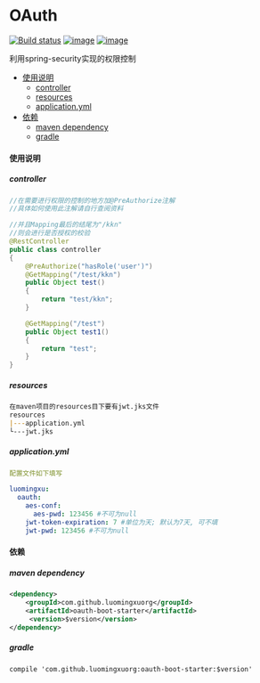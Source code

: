 OAuth
=

[![Build status](https://ci.appveyor.com/api/projects/status/9c5lpay7diqx3mj5?svg=true)](https://ci.appveyor.com/project/LuomingXu/oauth)
[![image](https://img.shields.io/badge/maven-v0.0.1-blue.svg)](https://search.maven.org/search?q=g:com.github.luomingxuorg)
[![image](https://img.shields.io/badge/License-Apache__v2-blue.svg)](http://www.apache.org/licenses/LICENSE-2.0)


利用spring-security实现的权限控制


<!-- TOC -->

- [使用说明](#使用说明)
    - [controller](#controller)
    - [resources](#resources)
    - [application.yml](#applicationyml)
- [依赖](#依赖)
    - [maven dependency](#maven-dependency)
    - [gradle](#gradle)

<!-- /TOC -->


#### 使用说明

##### controller

```java
//在需要进行权限的控制的地方加@PreAuthorize注解
//具体如何使用此注解请自行查阅资料

//并且Mapping最后的结尾为"/kkn"
//则会进行是否授权的校验
@RestController
public class controller
{
    @PreAuthorize("hasRole('user')")
    @GetMapping("/test/kkn")
    public Object test()
    {
        return "test/kkn";
    }

    @GetMapping("/test")
    public Object test1()
    {
        return "test";
    }
}
```

##### resources

```markdown
在maven项目的resources目下要有jwt.jks文件
resources
|---application.yml
└---jwt.jks
```

##### application.yml

```yaml
配置文件如下填写

luomingxu:
  oauth:
    aes-conf:
      aes-pwd: 123456 #不可为null
    jwt-token-expiration: 7 #单位为天; 默认为7天, 可不填
    jwt-pwd: 123456 #不可为null
```

#### 依赖
##### maven dependency
```xml
<dependency>
    <groupId>com.github.luomingxuorg</groupId>
    <artifactId>oauth-boot-starter</artifactId>
     <version>$version</version>
</dependency>
```
##### gradle
```grovvy
compile 'com.github.luomingxuorg:oauth-boot-starter:$version'
```